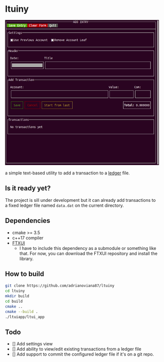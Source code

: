 # ltuiny

![Screenshot](./docs/screenshot-001.gif)

a simple text-based utility to add a transaction to a [ledger](https://www.ledger-cli.org/) file.

## Is it ready yet?
The project is sill under development but it can already add transactions to a fixed ledger file named `data.dat` on the current directory.

## Dependencies
* cmake >= 3.5
* c++17 compiler
* [FTXUI](https://github.com/ArthurSonzogni/FTXUI)
  * I have to include this dependency as a submodule or something like that. For now, you can download the FTXUI repository and install the library.
  
## How to build
```sh
git clone https://github.com/adrianoviana87/ltuiny
cd ltuiny
mkdir build
cd build
cmake ..
cmake --build .
./ltuiapp/ltui_app
```
## Todo
- [] Add settings view
- [] Add ability to view/edit existing transactions from a ledger file
- [] Add support to commit the configured ledger file if it's on a git repo.
